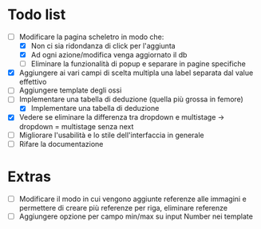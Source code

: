 # Todo list

+ [ ] Modificare la pagina scheletro in modo che:
  + [x] Non ci sia ridondanza di click per l'aggiunta
  + [x] Ad ogni azione/modifica venga aggiornato il db
  + [ ] Eliminare la funzionalità di popup e separare in pagine specifiche
+ [x] Aggiungere ai vari campi di scelta multipla una label separata dal value effettivo
+ [ ] Aggiungere template degli ossi
+ [ ] Implementare una tabella di deduzione (quella più grossa in femore)
  + [x] Implementare una tabella di deduzione
+ [x] Vedere se eliminare la differenza tra dropdown e multistage -> dropdown = multistage senza next
+ [ ] Migliorare l'usabilità e lo stile dell'interfaccia in generale
+ [ ] Rifare la documentazione

# Extras

+ [ ] Modificare il modo in cui vengono aggiunte referenze alle immagini e permettere di creare più referenze per riga, eliminare referenze
+ [ ] Aggiungere opzione per campo min/max su input Number nei template
